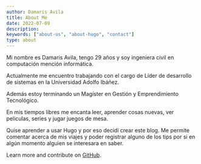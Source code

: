 ```yaml
---
author: Damaris Avila
title: About Me
date: 2022-07-09
description:
keywords: ["about-us", "about-hugo", "contact"]
type: about
---
```


Mi nombre es Damaris Avila, tengo 29 años y soy ingeniera civil en computación mención informática.

Actualmente me encuentro trabajando con el cargo de Líder de desarrollo de sistemas en la Universidad Adolfo Ibáñez.

Además estoy terminando un Magíster en Gestión y Emprendimiento Tecnológico.

En mis tiempos libres me encanta leer, aprender cosas nuevas, ver peliculas, series y jugar juegos de mesa.

Quise aprender a usar Hugo y por eso decidí crear este blog. Me permite comentar acerca de mis viajes y poder registrar alguno de los tips por si en algún momento alguien se interesara en saber.


Learn more and contribute on [GitHub](https://github.com/gohugoio).